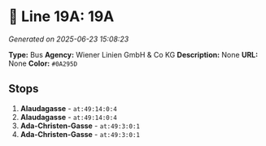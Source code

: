 # 🚌 Line 19A: 19A

*Generated on 2025-06-23 15:08:23*

**Type:** Bus
**Agency:** Wiener Linien GmbH & Co KG
**Description:** None
**URL:** None
**Color:** `#0A295D`

## Stops

1. **Alaudagasse** - `at:49:14:0:4`
2. **Alaudagasse** - `at:49:14:0:4`
3. **Ada-Christen-Gasse** - `at:49:3:0:1`
4. **Ada-Christen-Gasse** - `at:49:3:0:1`